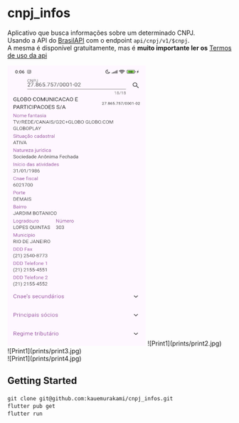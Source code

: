 # cnpj_infos

Aplicativo que busca informações sobre um determinado CNPJ.<br/>
Usando a API do [BrasilAPI](https://brasilapi.com.br/) com o endpoint `api/cnpj/v1/$cnpj`.<br/>
A mesma é disponível gratuitamente, mas é **muito importante ler os** [Termos de uso da api](https://brasilapi.com.br/#termos-de-uso)<br/>

<img src="https://github.com/kauemurakami/cnpj_infos/raw/main/prints/print1.jpg" width="311" height="631">
![Print1](prints/print2.jpg)<br/>
![Print1](prints/print3.jpg)<br/>
![Print1](prints/print4.jpg)<br/>

## Getting Started

`git clone git@github.com:kauemurakami/cnpj_infos.git`<br/>
`flutter pub get `<br/>
`flutter run `<br/>
